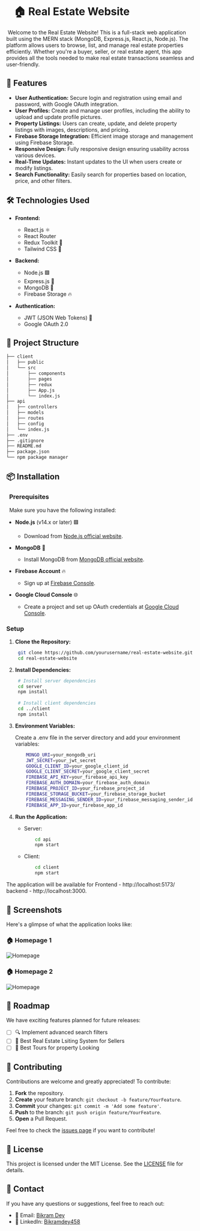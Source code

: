 

# &nbsp;&nbsp;&nbsp;🏠 Real Estate Website

&nbsp;Welcome to the Real Estate Website! This is a full-stack web application built using the MERN stack (MongoDB, Express.js, React.js, Node.js). The platform allows users to browse, list, and manage real estate properties efficiently. Whether you're a buyer, seller, or real estate agent, this app provides all the tools needed to make real estate transactions seamless and user-friendly.

## 🚀 Features

- **User Authentication:** Secure login and registration using email and password, with Google OAuth integration.
- **User Profiles:** Create and manage user profiles, including the ability to upload and update profile pictures.
- **Property Listings:** Users can create, update, and delete property listings with images, descriptions, and pricing.
- **Firebase Storage Integration:** Efficient image storage and management using Firebase Storage.
- **Responsive Design:** Fully responsive design ensuring usability across various devices.
- **Real-Time Updates:** Instant updates to the UI when users create or modify listings.
- **Search Functionality:** Easily search for properties based on location, price, and other filters.

## 🛠️ Technologies Used

- **Frontend:**
  - React.js ⚛️
  - React Router
  - Redux Toolkit 🛒
  - Tailwind CSS 🎨

- **Backend:**
  - Node.js 🟩
  - Express.js 🚂
  - MongoDB 🍃
  - Firebase Storage 🔥

- **Authentication:**
  - JWT (JSON Web Tokens) 🔐
  - Google OAuth 2.0

## 📂 Project Structure

```bash
├── client
│   ├── public
│   └── src
│       ├── components
│       ├── pages
│       ├── redux
│       ├── App.js
│       └── index.js
├── api
│   ├── controllers
│   ├── models
│   ├── routes
│   ├── config
│   └── index.js
├── .env
├── .gitignore
├── README.md
├── package.json
└── npm package manager
```

## 📦 Installation

### &nbsp;&nbsp;Prerequisites
&nbsp;&nbsp;Make sure you have the following installed:

- **Node.js** (v14.x or later) 🟩
  - Download from [Node.js official website](https://nodejs.org/).
  
- **MongoDB** 🍃
  - Install MongoDB from [MongoDB official website](https://www.mongodb.com/try/download/community).
  
- **Firebase Account** 🔥
  - Sign up at [Firebase Console](https://console.firebase.google.com/).
  
- **Google Cloud Console** 🌐
  - Create a project and set up OAuth credentials at [Google Cloud Console](https://console.cloud.google.com/).

### Setup

1. **Clone the Repository:**
   ```bash
    git clone https://github.com/yourusername/real-estate-website.git
    cd real-estate-website
    ```
2. **Install Dependencies:**
   ```bash
    # Install server dependencies
    cd server
    npm install
    
    # Install client dependencies
    cd ../client
    npm install
    ```
3. **Environment Variables:**

    Create a .env file in the server directory and add your environment variables:
    ```bash
        MONGO_URI=your_mongodb_uri
        JWT_SECRET=your_jwt_secret
        GOOGLE_CLIENT_ID=your_google_client_id
        GOOGLE_CLIENT_SECRET=your_google_client_secret
        FIREBASE_API_KEY=your_firebase_api_key
        FIREBASE_AUTH_DOMAIN=your_firebase_auth_domain
        FIREBASE_PROJECT_ID=your_firebase_project_id
        FIREBASE_STORAGE_BUCKET=your_firebase_storage_bucket
        FIREBASE_MESSAGING_SENDER_ID=your_firebase_messaging_sender_id
        FIREBASE_APP_ID=your_firebase_app_id
    ```
4. **Run the Application:**
    - Server:
        ```bash
            cd api
            npm start
        ```
    - Client:
        ```bash
            cd client
            npm start
        ```
The application will be available for Frontend - http://localhost:5173/ 
backend - http://localhost:3000.


    
## 🎨 Screenshots

Here's a glimpse of what the application looks like:

### 🏠 Homepage 1
![Homepage](https://github.com/BikramDey/dreamloom-estate/demo/home1.png)

### 🏠 Homepage 2
![Homepage](https://github.com/BikramDey/dreamloom-estate/demo/home2.png)



## 🚧 Roadmap

We have exciting features planned for future releases:

- [ ] 🔍 Implement advanced search filters
- [ ] 📱 Best Real Estate Lsiting System for Sellers
- [ ] 🏡 Best Tours for property Looking

## 🤝 Contributing

Contributions are welcome and greatly appreciated! To contribute:

1. **Fork** the repository.
2. **Create** your feature branch: `git checkout -b feature/YourFeature`.
3. **Commit** your changes: `git commit -m 'Add some feature'`.
4. **Push** to the branch: `git push origin feature/YourFeature`.
5. **Open** a Pull Request.

Feel free to check the [issues page](https://github.com/yourusername/real-estate-website/issues) if you want to contribute!

## 📝 License

This project is licensed under the MIT License. See the [LICENSE](LICENSE) file for details.

## 📧 Contact

If you have any questions or suggestions, feel free to reach out:

- 📧 Email: [Bikram Dey](mailto:bikramdey458@gmail.com)
- 💼 LinkedIn: [Bikramdey458](https://www.linkedin.com/in/bikramdey458/)
